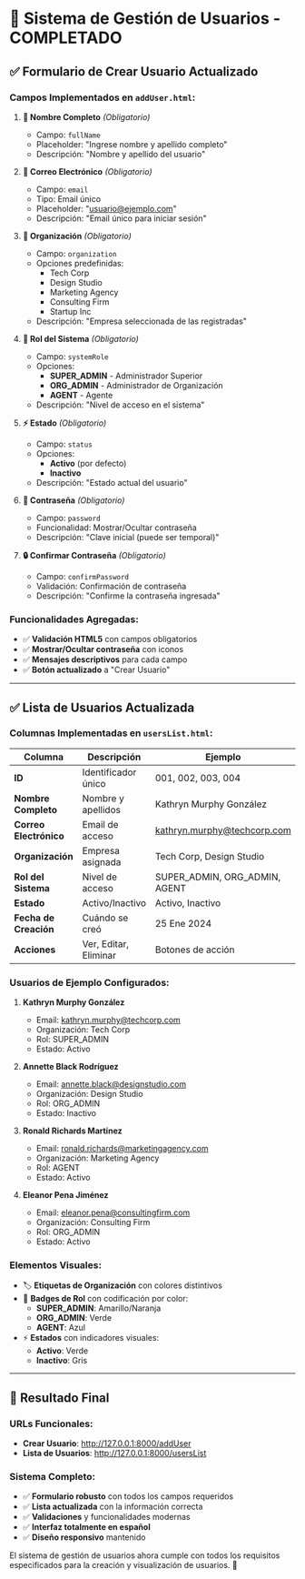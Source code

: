 # 👥 Sistema de Gestión de Usuarios - COMPLETADO

## ✅ Formulario de Crear Usuario Actualizado

### **Campos Implementados en `addUser.html`:**

1. **📝 Nombre Completo** *(Obligatorio)*
   - Campo: `fullName`
   - Placeholder: "Ingrese nombre y apellido completo"
   - Descripción: "Nombre y apellido del usuario"

2. **📧 Correo Electrónico** *(Obligatorio)*
   - Campo: `email`
   - Tipo: Email único
   - Placeholder: "usuario@ejemplo.com"
   - Descripción: "Email único para iniciar sesión"

3. **🏢 Organización** *(Obligatorio)*
   - Campo: `organization`
   - Opciones predefinidas:
     - Tech Corp
     - Design Studio
     - Marketing Agency
     - Consulting Firm
     - Startup Inc
   - Descripción: "Empresa seleccionada de las registradas"

4. **🔐 Rol del Sistema** *(Obligatorio)*
   - Campo: `systemRole`
   - Opciones:
     - **SUPER_ADMIN** - Administrador Superior
     - **ORG_ADMIN** - Administrador de Organización
     - **AGENT** - Agente
   - Descripción: "Nivel de acceso en el sistema"

5. **⚡ Estado** *(Obligatorio)*
   - Campo: `status`
   - Opciones:
     - **Activo** (por defecto)
     - **Inactivo**
   - Descripción: "Estado actual del usuario"

6. **🔑 Contraseña** *(Obligatorio)*
   - Campo: `password`
   - Funcionalidad: Mostrar/Ocultar contraseña
   - Descripción: "Clave inicial (puede ser temporal)"

7. **🔒 Confirmar Contraseña** *(Obligatorio)*
   - Campo: `confirmPassword`
   - Validación: Confirmación de contraseña
   - Descripción: "Confirme la contraseña ingresada"

### **Funcionalidades Agregadas:**
- ✅ **Validación HTML5** con campos obligatorios
- ✅ **Mostrar/Ocultar contraseña** con iconos
- ✅ **Mensajes descriptivos** para cada campo
- ✅ **Botón actualizado** a "Crear Usuario"

---

## ✅ Lista de Usuarios Actualizada

### **Columnas Implementadas en `usersList.html`:**

| Columna | Descripción | Ejemplo |
|---------|-------------|---------|
| **ID** | Identificador único | 001, 002, 003, 004 |
| **Nombre Completo** | Nombre y apellidos | Kathryn Murphy González |
| **Correo Electrónico** | Email de acceso | kathryn.murphy@techcorp.com |
| **Organización** | Empresa asignada | Tech Corp, Design Studio |
| **Rol del Sistema** | Nivel de acceso | SUPER_ADMIN, ORG_ADMIN, AGENT |
| **Estado** | Activo/Inactivo | Activo, Inactivo |
| **Fecha de Creación** | Cuándo se creó | 25 Ene 2024 |
| **Acciones** | Ver, Editar, Eliminar | Botones de acción |

### **Usuarios de Ejemplo Configurados:**

1. **Kathryn Murphy González**
   - Email: kathryn.murphy@techcorp.com
   - Organización: Tech Corp
   - Rol: SUPER_ADMIN
   - Estado: Activo

2. **Annette Black Rodríguez**
   - Email: annette.black@designstudio.com
   - Organización: Design Studio
   - Rol: ORG_ADMIN
   - Estado: Inactivo

3. **Ronald Richards Martínez**
   - Email: ronald.richards@marketingagency.com
   - Organización: Marketing Agency
   - Rol: AGENT
   - Estado: Activo

4. **Eleanor Pena Jiménez**
   - Email: eleanor.pena@consultingfirm.com
   - Organización: Consulting Firm
   - Rol: ORG_ADMIN
   - Estado: Activo

### **Elementos Visuales:**
- 🏷️ **Etiquetas de Organización** con colores distintivos
- 🔰 **Badges de Rol** con codificación por color:
  - **SUPER_ADMIN**: Amarillo/Naranja
  - **ORG_ADMIN**: Verde
  - **AGENT**: Azul
- ⚡ **Estados** con indicadores visuales:
  - **Activo**: Verde
  - **Inactivo**: Gris

---

## 🎯 Resultado Final

### **URLs Funcionales:**
- **Crear Usuario**: http://127.0.0.1:8000/addUser
- **Lista de Usuarios**: http://127.0.0.1:8000/usersList

### **Sistema Completo:**
- ✅ **Formulario robusto** con todos los campos requeridos
- ✅ **Lista actualizada** con la información correcta
- ✅ **Validaciones** y funcionalidades modernas
- ✅ **Interfaz totalmente en español**
- ✅ **Diseño responsivo** mantenido

El sistema de gestión de usuarios ahora cumple con todos los requisitos especificados para la creación y visualización de usuarios. 🚀